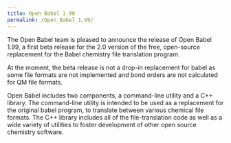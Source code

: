 ```yaml
---
title: Open Babel 1.99
permalink: /Open_Babel_1.99/
---
```


The Open Babel team is pleased to announce the release of Open Babel 1.99, a first beta release for the 2.0 version of the free, open-source replacement for the Babel chemistry file translation program.

At the moment, the beta release is not a drop-in replacement for babel as some file formats are not implemented and bond orders are not calculated for QM file formats.

Open Babel includes two components, a command-line utility and a C++ library. The command-line utility is intended to be used as a replacement for the original babel program, to translate between various chemical file formats. The C++ library includes all of the file-translation code as well as a wide variety of utilities to foster development of other open source chemistry software.